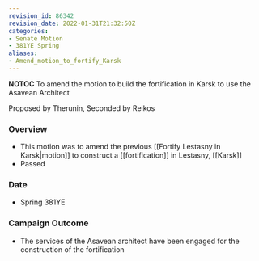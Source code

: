 ```yaml
---
revision_id: 86342
revision_date: 2022-01-31T21:32:50Z
categories:
- Senate Motion
- 381YE Spring
aliases:
- Amend_motion_to_fortify_Karsk
---
```



__NOTOC__
To amend the motion to build the fortification in Karsk to use the Asavean Architect

Proposed by Therunin, Seconded by Reikos
 
### Overview
* This motion was to amend the previous [[Fortify Lestasny in Karsk|motion]] to construct a [[fortification]] in Lestasny, [[Karsk]]
* Passed
 
### Date
* Spring 381YE
 
### Campaign Outcome
* The services of the Asavean architect have been engaged for the construction of the fortification